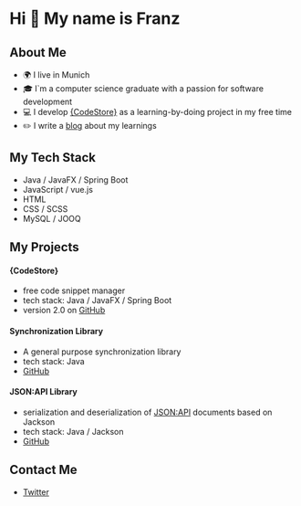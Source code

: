 # Hi 👋 My name is Franz

## About Me
- 🌍 I live in Munich
- 🎓 I`m a computer science graduate with a passion for software development
- 💻 I develop [{CodeStore}](https://codestore.cloud) as a learning-by-doing project in my free time
- ✏️ I write a [blog](https://codestore.cloud/en/blog) about my learnings

## My Tech Stack
- Java / JavaFX / Spring Boot
- JavaScript / vue.js
- HTML
- CSS / SCSS
- MySQL / JOOQ

## My Projects
#### {CodeStore}
- free code snippet manager
- tech stack: Java / JavaFX / Spring Boot
- version 2.0 on [GitHub](https://github.com/CodeStore-cloud/desktop)

#### Synchronization Library
- A general purpose synchronization library
- tech stack: Java
- [GitHub](https://github.com/FranzDeschler/Synchronization)

#### JSON:API Library
- serialization and deserialization of [JSON:API](https://jsonapi.org/) documents based on Jackson
- tech stack: Java / Jackson
- [GitHub](https://github.com/FranzDeschler/JsonApi)

## Contact Me
- [Twitter](https://twitter.com/FranzDeschler)
